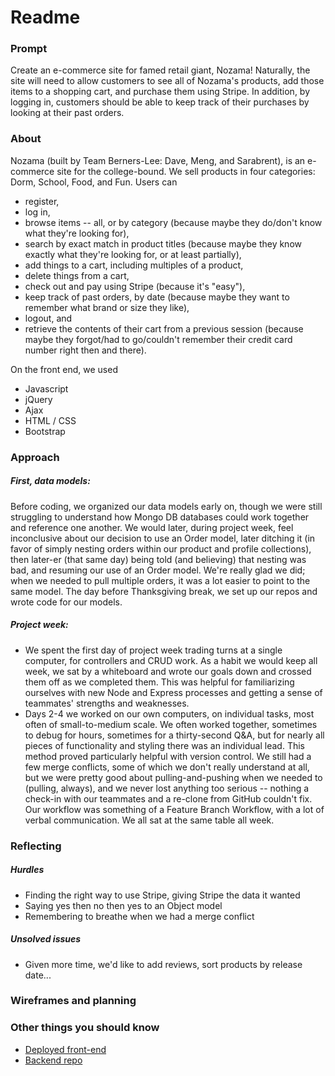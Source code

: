 # Readme

### Prompt

Create an e-commerce site for famed retail giant, Nozama! Naturally, the site will need to allow customers to see all of Nozama's products, add those items to a shopping cart, and purchase them using Stripe. In addition, by logging in, customers should be able to keep track of their purchases by looking at their past orders.

### About

Nozama (built by Team Berners-Lee: Dave, Meng, and Sarabrent), is an e-commerce site for the college-bound. We sell products in four categories: Dorm, School, Food, and Fun. Users can
- register,
- log in,
- browse items -- all, or by category (because maybe they do/don't know what they're looking for),
- search by exact match in product titles (because maybe they know exactly what they're looking for, or at least partially),
- add things to a cart, including multiples of a product,
- delete things from a cart,
- check out and pay using Stripe (because it's "easy"),
- keep track of past orders, by date (because maybe they want to remember what brand or size they like),
- logout, and
- retrieve the contents of their cart from a previous session (because maybe they forgot/had to go/couldn't remember their credit card number right then and there).

On the front end, we used

- Javascript
- jQuery
- Ajax
- HTML / CSS
- Bootstrap

### Approach

##### First, data models: 

Before coding, we organized our data models early on, though we were still struggling to understand how Mongo DB databases could work together and reference one another. We would later, during project week, feel inconclusive about our decision to use an Order model, later ditching it (in favor of simply nesting orders within our product and profile collections), then later-er (that same day) being told (and believing) that nesting was bad, and resuming our use of an Order model. We're really glad we did; when we needed to pull multiple orders, it was a lot easier to point to the same model. The day before Thanksgiving break, we set up our repos and wrote code for our models. 

##### Project week:
- We spent the first day of project week trading turns at a single computer, for controllers and CRUD work. As a habit we would keep all week, we sat by a whiteboard and wrote our goals down and crossed them off as we completed them. This was helpful for familiarizing ourselves with new Node and Express processes and getting a sense of teammates' strengths and weaknesses. 
- Days 2-4 we worked on our own computers, on individual tasks, most often of small-to-medium scale. We often worked together, sometimes to debug for hours, sometimes for a thirty-second Q&A, but for nearly all pieces of functionality and styling there was an individual lead. This method proved particularly helpful with version control. We still had a few merge conflicts, some of which we don't really understand at all, but we were pretty good about pulling-and-pushing when we needed to (pulling, always), and we never lost anything too serious -- nothing a check-in with our teammates and a re-clone from GitHub couldn't fix. Our workflow was something of a Feature Branch Workflow, with a lot of verbal communication. We all sat at the same table all week. 

### Reflecting
##### Hurdles
- Finding the right way to use Stripe, giving Stripe the data it wanted 
- Saying yes then no then yes to an Object model
- Remembering to breathe when we had a merge conflict

##### Unsolved issues

- Given more time, we'd like to add reviews, sort products by release date...

### Wireframes and planning


### Other things you should know
* [Deployed front-end] 
* [Backend repo] 

[Backend repo]: <https://github.com/Berners-Lee/project3_back-end>
[Deployed front-end]: <http://berners-lee.github.io/project3_front-end/>
